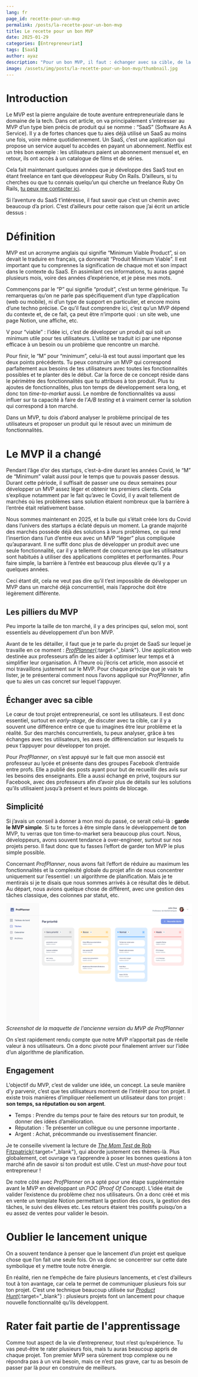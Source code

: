 ```yaml
---
lang: fr
page_id: recette-pour-un-mvp
permalink: /posts/la-recette-pour-un-bon-mvp
title: Le recette pour un bon MVP
date: 2025-01-29
categories: [Entrepreneuriat]
tags: [SaaS]
author: ayaz
description: "Pour un bon MVP, il faut : échanger avec sa cible, de la simplicité et de l'engagement de la part de ses utilisateurs. Comment concilier tout ça ? La réponse dans cet article!"
image: /assets/img/posts/la-recette-pour-un-bon-mvp/thumbnail.jpg
---
```


# Introduction
Le MVP est la pierre angulaire de toute aventure entrepreneuriale dans le domaine de la tech. Dans cet article, on va principalement s’intéresser
au MVP d’un type bien précis de produit qui se nomme : “SaaS” (Software As A Service). Il y a de fortes chances que tu aies déjà utilisé un SaaS au
moins une fois, voire même quotidiennement. Un SaaS, c’est une application qui propose un service auquel tu accèdes en payant un abonnement. Netflix
est un très bon exemple : les utilisateurs paient un abonnement mensuel et, en retour, ils ont accès à un catalogue de films et de séries.

Cela fait maintenant quelques années que je développe des SaaS tout en étant freelance en tant que développeur Ruby On Rails.
D’ailleurs, si tu cherches ou que tu connais quelqu’un qui cherche un freelance Ruby On Rails, [tu peux me contacter ici](/me-contacter).

Si l’aventure du SaaS t’intéresse, il faut savoir que c’est un chemin avec beaucoup d’a priori.
C’est d’ailleurs pour cette raison que j’ai écrit un article dessus :

# Définition
MVP est un acronyme anglais qui signifie “Minimum Viable Product”, si on devait le traduire en français, ça donnerait “Produit Minimum Viable”.
Il est important que tu comprennes la signification de chaque mot et son impact dans le contexte du SaaS. En assimilant ces informations,
tu auras gagné plusieurs mois, voire des années d’expérience, et je pèse mes mots.

Commençons par le “P” qui signifie “produit”, c’est un terme générique. Tu remarqueras qu’on ne parle pas spécifiquement d’un type d’application
(web ou mobile), ni d’un type de support en particulier, et encore moins d’une techno précise. Ce qu’il faut comprendre ici, c’est qu’un MVP dépend
du contexte et, de ce fait, ça peut être n’importe quoi : un site web, une page Notion, une affiche, etc.

V pour “viable” : l’idée ici, c’est de développer un produit qui soit un minimum utile pour tes utilisateurs. L’utilité se traduit ici par une
réponse efficace à un besoin ou un problème que rencontre un marché.

Pour finir, le “M” pour “minimum”, celui-là est tout aussi important que les deux points précédents. Tu peux construire un MVP qui correspond
parfaitement aux besoins de tes utilisateurs avec toutes les fonctionnalités possibles et te planter dès le début. Car la force de ce concept
réside dans le périmètre des fonctionnalités que tu attribues à ton produit. Plus tu ajoutes de fonctionnalités, plus ton temps de développement
sera long, et donc ton *time-to-market* aussi. Le nombre de fonctionnalités va aussi influer sur ta capacité à faire de l’*A/B testing* et à vraiment
cerner la solution qui correspond à ton marché.

Dans un MVP, tu dois d’abord analyser le problème principal de tes utilisateurs et proposer un produit qui le résout avec un minimum de
fonctionnalités.

# Le MVP il a changé
Pendant l’âge d’or des startups, c’est-à-dire durant les années Covid, le “M” de “Minimum” valait aussi pour le temps que tu pouvais passer dessus.
Durant cette période, il suffisait de passer une ou deux semaines pour développer un MVP assez léger et obtenir tes premiers clients. Cela s’explique
notamment par le fait qu’avec le Covid, il y avait tellement de marchés où les problèmes sans solution étaient nombreux que la barrière à l’entrée
était relativement basse.

Nous sommes maintenant en 2025, et la bulle qui s’était créée lors du Covid dans l’univers des startups a éclaté depuis un moment. La grande majorité
des marchés possède déjà des solutions à leurs problèmes, ce qui rend l’insertion dans l’un d’entre eux avec un MVP “léger” plus compliquée
qu’auparavant. Il ne suffit donc plus de développer un produit avec une seule fonctionnalité, car il y a tellement de concurrence que les
utilisateurs sont habitués à utiliser des applications complètes et performantes. Pour faire simple, la barrière à l’entrée est beaucoup plus élevée
qu’il y a quelques années.

Ceci étant dit, cela ne veut pas dire qu’il t’est impossible de développer un MVP dans un marché déjà concurrentiel, mais l’approche doit être
légèrement différente.

## Les pilliers du MVP
Peu importe la taille de ton marché, il y a des principes qui, selon moi, sont essentiels au développement d’un bon MVP.

Avant de te les détailler, il faut que je te parle du projet de SaaS sur lequel je travaille en ce moment :
[*ProfPlanner*](https://profplanner.com){:target="_blank"}.
Une application web destinée aux professeurs afin de les aider à optimiser leur temps et à simplifier leur organisation. À l’heure où j’écris cet
article, mon associé et moi travaillons justement sur le MVP. Pour chaque principe que je vais te lister, je te présenterai comment nous l’avons 
appliqué sur *ProfPlanner*, afin que tu aies un cas concret sur lequel t’appuyer.

## Échanger avec sa cible
Le cœur de tout projet entrepreneurial, ce sont les utilisateurs. Il est donc essentiel, surtout en *early-stage*, de discuter avec ta cible,
car il y a souvent une différence entre ce que tu imagines être leur problème et la réalité. Sur des marchés concurrentiels, tu peux analyser, grâce
à tes échanges avec tes utilisateurs, les axes de différenciation sur lesquels tu peux t’appuyer pour développer ton projet.

Pour *ProfPlanner*, on s’est appuyé sur le fait que mon associé est professeur au lycée et présente dans des groupes Facebook d’entraide entre profs.
Elle a publié des posts ayant pour but de recueillir des avis sur les besoins des enseignants. Elle a aussi échangé en privé, toujours sur Facebook,
avec des professeurs afin d’avoir plus de détails sur les solutions qu’ils utilisaient jusqu’à présent et leurs points de blocage.

## Simplicité
Si j’avais un conseil à donner à mon moi du passé, ce serait celui-là : **garde le MVP simple**. Si tu te forces à être simple dans le développement
de ton MVP, tu verras que ton time-to-market sera beaucoup plus court. Nous, développeurs, avons souvent tendance à over-engineer, surtout sur nos
projets perso. Il faut donc que tu fasses l’effort de garder ton MVP le plus simple possible.

Concernant *ProfPlanner*, nous avons fait l’effort de réduire au maximum les fonctionnalités et la complexité globale du projet afin de nous
concentrer uniquement sur l’essentiel : un algorithme de planification. Mais je te mentirais si je te disais que nous sommes arrivés à ce résultat
dès le début. Au départ, nous avions quelque chose de différent, avec une gestion des tâches classique, des colonnes par statut, etc.

![screenshot de la maquette l'ancienne version du MVP de ProfPlanner](/assets/img/posts/la-recette-pour-un-bon-mvp/screenshot-ancien-mvp-profplanner.png)
*Screenshot de la maquette de l'ancienne version du MVP de ProfPlanner*

On s’est rapidement rendu compte que notre MVP n’apportait pas de réelle valeur à nos utilisateurs. On a donc pivoté pour finalement arriver sur
l’idée d’un algorithme de planification.

## Engagement
L’objectif du MVP, c’est de valider une idée, un concept. La seule manière d’y parvenir, c’est que tes utilisateurs montrent de l’intérêt pour ton
projet. Il existe trois manières d’impliquer réellement un utilisateur dans ton projet : **son temps, sa réputation ou son argent**.

- Temps : Prendre du temps pour te faire des retours sur ton produit, te donner des idées d’amélioration.
- Réputation : Te présenter un collègue ou une personne importante .
- Argent : Achat, précommande ou investissement financier.

Je te conseille vivement la lecture de [*The Mom Test* de Rob Fitzpatrick](https://www.momtestbook.com/){:target="_blank"}, qui aborde justement ces thèmes-là. Plus globalement, cet ouvrage
va t’apprendre à poser les bonnes questions à ton marché afin de savoir si ton produit est utile. C’est un *must-have* pour tout entrepreneur !

De notre côté avec *ProfPlanner* on a opté pour une étape supplémentaire avant le MVP en développant un *POC (Proof Of Concept)*. L’idée était de
valider l’existence du problème chez nos utilisateurs. On a donc créé et mis en vente un template Notion permettant la gestion des cours, la gestion
des tâches, le suivi des élèves etc. Les retours étaient très positifs puisqu’on a eu assez de ventes pour valider le besoin.

# Oublier le lancement unique
On a souvent tendance à penser que le lancement d’un projet est quelque chose que l’on fait une seule fois. On va donc se concentrer sur cette date
symbolique et y mettre toute notre énergie.

En réalité, rien ne t’empêche de faire plusieurs lancements, et c’est d’ailleurs tout à ton avantage, car cela te permet de communiquer plusieurs
fois sur ton projet. C’est une technique beaucoup utilisée sur [*Product Hunt*](https://www.producthunt.com/){:target="_blank"} : plusieurs projets font un lancement pour chaque nouvelle 
fonctionnalité qu’ils développent.

# Rater fait partie de l'apprentissage
Comme tout aspect de la vie d’entrepreneur, tout n’est qu’expérience. Tu vas peut-être te rater plusieurs fois, mais tu auras beaucoup appris
de chaque projet. Ton premier MVP sera sûrement trop complexe ou ne répondra pas à un vrai besoin, mais ce n’est pas grave, car tu as besoin de
passer par là pour en construire de meilleurs.
